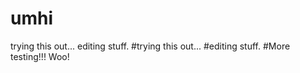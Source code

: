 # umhi
trying this out...
editing stuff.
#trying this out...
#editing stuff.
#More testing!!! Woo! 
